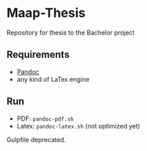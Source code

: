 # Maap-Thesis

Repository for thesis to the Bachelor project

## Requirements

- [Pandoc](http://pandoc.org/)
- any kind of LaTex engine

## Run

- PDF: `pandoc-pdf.sh`
- Latex: `pandoc-latex.sh` (not optimized yet)

Gulpfile deprecated.